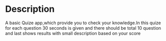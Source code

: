 # Description

A basic Quize app,which provide you to check your knowledge.In this quize for each question 30 seconds is given and there should be total 10 question and last shows results with small description based on your score
